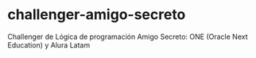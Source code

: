 # challenger-amigo-secreto
Challenger de Lógica de programación Amigo Secreto: ONE (Oracle Next Education) y Alura Latam
